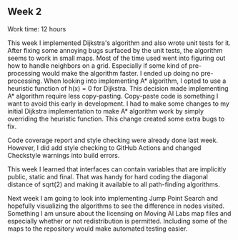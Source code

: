 ## Week 2

Work time: 12 hours

This week I implemented Dijkstra's algorithm and also wrote unit tests for it.
After fixing some annoying bugs surfaced by the unit tests, the algorithm seems to work in small maps. Most of the time used went into figuring out how to handle neighbors on a grid. Especially if some kind of pre-processing would make the algorithm faster. I ended up doing no pre-processing. When looking into implementing A* algorithm, I opted to use a heuristic function of h(x) = 0 for Dijkstra. This decision made implementing A* algorithm require less copy-pasting. Copy-paste code is something I want to avoid this early in development. I had to make some changes to my initial Dijkstra implementation to make A* algorithm work by simply overriding the heuristic function. This change created some extra bugs to fix.

Code coverage report and style checking were already done last week. However, I did add style checking to GitHub Actions and changed Checkstyle warnings into build errors.

This week I learned that interfaces can contain variables that are implicitly 
public, static and final. That was handy for hard coding the diagonal distance of sqrt(2) and making it available to all path-finding algorithms.

Next week I am going to look into implementing Jump Point Search and hopefully
visualizing the algorithms to see the difference in nodes visited.
Something I am unsure about the licensing on Moving AI Labs map files and especially whether or not redistribution is permitted. Including some of the maps to the repository would make automated testing easier.